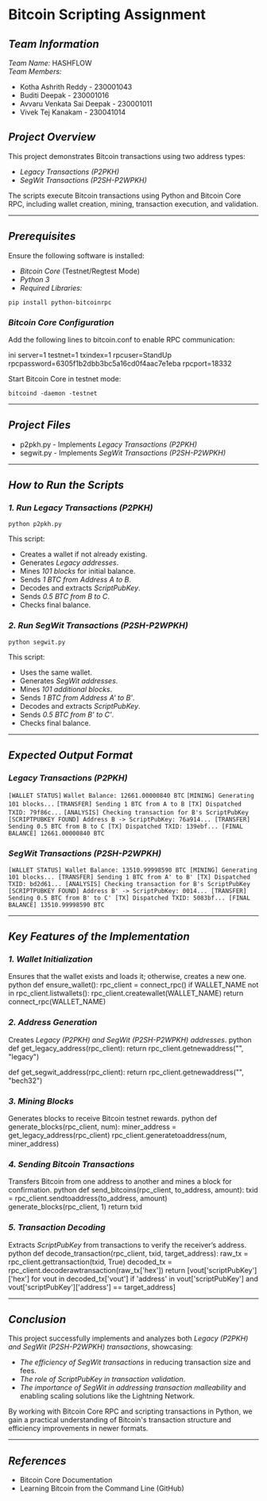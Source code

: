 # Bitcoin Scripting Assignment

## *Team Information*
*Team Name:* HASHFLOW  
*Team Members:*
- Kotha Ashrith Reddy  - 230001043
- Buditi Deepak   -   230001016
- Avvaru Venkata Sai Deepak   -   230001011
- Vivek Tej Kanakam   -   230041014


## *Project Overview*
This project demonstrates Bitcoin transactions using two address types:
- *Legacy Transactions (P2PKH)*
- *SegWit Transactions (P2SH-P2WPKH)*

The scripts execute Bitcoin transactions using Python and Bitcoin Core RPC, including wallet creation, mining, transaction execution, and validation.

---

## *Prerequisites*
Ensure the following software is installed:
- *Bitcoin Core* (Testnet/Regtest Mode)
- *Python 3*
- *Required Libraries:*
  
 `pip install python-bitcoinrpc`
  

### *Bitcoin Core Configuration*
Add the following lines to bitcoin.conf to enable RPC communication:

ini
server=1
testnet=1
txindex=1
rpcuser=StandUp
rpcpassword=6305f1b2dbb3bc5a16cd0f4aac7e1eba
rpcport=18332


Start Bitcoin Core in testnet mode:

`bitcoind -daemon -testnet`


---

## *Project Files*
- p2pkh.py - Implements *Legacy Transactions (P2PKH)*
- segwit.py - Implements *SegWit Transactions (P2SH-P2WPKH)*

---

## *How to Run the Scripts*
### *1. Run Legacy Transactions (P2PKH)*

`python p2pkh.py`

This script:
- Creates a wallet if not already existing.
- Generates *Legacy addresses*.
- Mines *101 blocks* for initial balance.
- Sends *1 BTC from Address A to B*.
- Decodes and extracts *ScriptPubKey*.
- Sends *0.5 BTC from B to C*.
- Checks final balance.

### *2. Run SegWit Transactions (P2SH-P2WPKH)*

`python segwit.py`

This script:
- Uses the same wallet.
- Generates *SegWit addresses*.
- Mines *101 additional blocks*.
- Sends *1 BTC from Address A' to B'*.
- Decodes and extracts *ScriptPubKey*.
- Sends *0.5 BTC from B' to C'*.
- Checks final balance.

---

## *Expected Output Format*
### *Legacy Transactions (P2PKH)*

`[WALLET STATUS]`
`Wallet Balance: 12661.00000840 BTC`
`[MINING] Generating 101 blocks...`
`[TRANSFER] Sending 1 BTC from A to B
[TX] Dispatched TXID: 79f86c...`
`[ANALYSIS] Checking transaction for B's ScriptPubKey
[SCRIPTPUBKEY FOUND] Address B -> ScriptPubKey: 76a914...
[TRANSFER] Sending 0.5 BTC from B to C
[TX] Dispatched TXID: 139ebf...
[FINAL BALANCE] 12661.00000840 BTC`


### *SegWit Transactions (P2SH-P2WPKH)*

`[WALLET STATUS]
Wallet Balance: 13510.99998590 BTC
[MINING] Generating 101 blocks...
[TRANSFER] Sending 1 BTC from A' to B'
[TX] Dispatched TXID: bd2d61...
[ANALYSIS] Checking transaction for B's ScriptPubKey
[SCRIPTPUBKEY FOUND] Address B' -> ScriptPubKey: 0014...
[TRANSFER] Sending 0.5 BTC from B' to C'
[TX] Dispatched TXID: 5083bf...
[FINAL BALANCE] 13510.99998590 BTC`


---

## *Key Features of the Implementation*
### *1. Wallet Initialization*
Ensures that the wallet exists and loads it; otherwise, creates a new one.
python
def ensure_wallet():
    rpc_client = connect_rpc()
    if WALLET_NAME not in rpc_client.listwallets():
        rpc_client.createwallet(WALLET_NAME)
    return connect_rpc(WALLET_NAME)


### *2. Address Generation*
Creates *Legacy (P2PKH) and SegWit (P2SH-P2WPKH) addresses*.
python
def get_legacy_address(rpc_client):
    return rpc_client.getnewaddress("", "legacy")

def get_segwit_address(rpc_client):
    return rpc_client.getnewaddress("", "bech32")


### *3. Mining Blocks*
Generates blocks to receive Bitcoin testnet rewards.
python
def generate_blocks(rpc_client, num):
    miner_address = get_legacy_address(rpc_client)
    rpc_client.generatetoaddress(num, miner_address)


### *4. Sending Bitcoin Transactions*
Transfers Bitcoin from one address to another and mines a block for confirmation.
python
def send_bitcoins(rpc_client, to_address, amount):
    txid = rpc_client.sendtoaddress(to_address, amount)
    generate_blocks(rpc_client, 1)
    return txid


### *5. Transaction Decoding*
Extracts *ScriptPubKey* from transactions to verify the receiver’s address.
python
def decode_transaction(rpc_client, txid, target_address):
    raw_tx = rpc_client.gettransaction(txid, True)
    decoded_tx = rpc_client.decoderawtransaction(raw_tx['hex'])
    return [vout['scriptPubKey']['hex'] for vout in decoded_tx['vout'] if 'address' in vout['scriptPubKey'] and vout['scriptPubKey']['address'] == target_address]


---

## *Conclusion*
This project successfully implements and analyzes both *Legacy (P2PKH) and SegWit (P2SH-P2WPKH) transactions*, showcasing:
- *The efficiency of SegWit transactions* in reducing transaction size and fees.
- *The role of ScriptPubKey in transaction validation*.
- *The importance of SegWit in addressing transaction malleability* and enabling scaling solutions like the Lightning Network.

By working with Bitcoin Core RPC and scripting transactions in Python, we gain a practical understanding of Bitcoin's transaction structure and efficiency improvements in newer formats.

---

## *References*
- Bitcoin Core Documentation
- Learning Bitcoin from the Command Line (GitHub)
